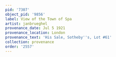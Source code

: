 ```yaml
---
pid: '7307'
object_pid: '9856'
label: View of the Town of Spa
artist: janbrueghel
provenance_date: Jul 5 1921
provenance_location: London
provenance_text: 'His Sale, Sotheby''s, Lot #61'
collection: provenance
order: '2557'
---
```

